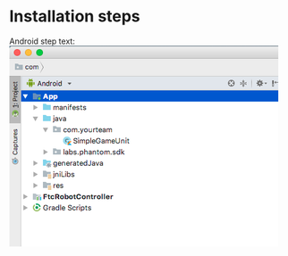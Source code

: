 # Installation steps

Android step text:
![Image of Android step](https://www.github.com/IAmTheVex/phantom/blob/master/resources/images/installation/android.png?raw=true)